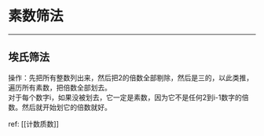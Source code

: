 # 素数筛法

---

## 埃氏筛法
操作：先把所有整数列出来，然后把2的倍数全部剔除，然后是三的，以此类推，遍历所有素数，把倍数全部划去。  
对于每个数字i，如果没被划去，它一定是素数，因为它不是任何2到i-1数字的倍数。然后就开始划它的倍数就好。


ref: [[计数质数]]
